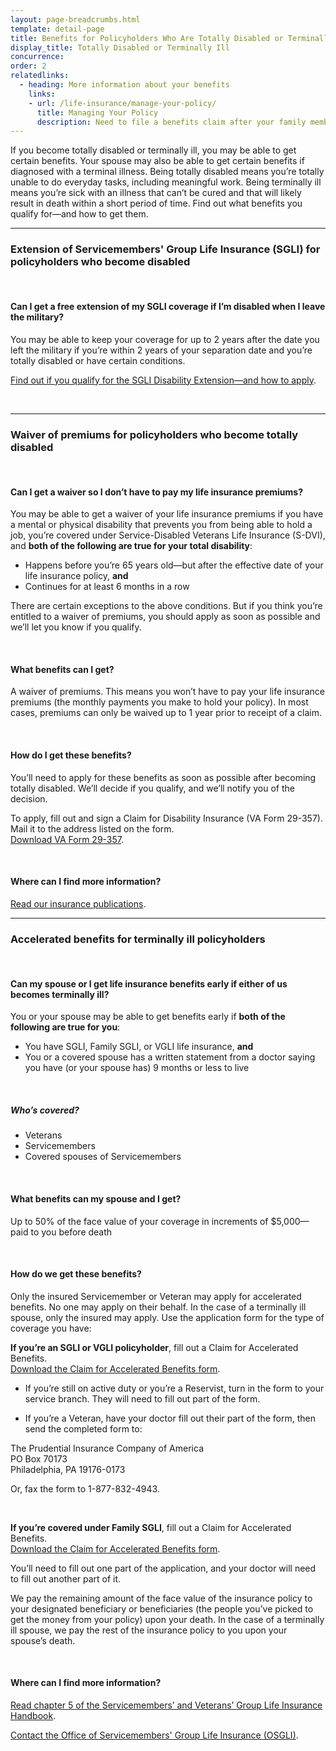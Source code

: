 ```yaml
---
layout: page-breadcrumbs.html
template: detail-page
title: Benefits for Policyholders Who Are Totally Disabled or Terminally Ill
display_title: Totally Disabled or Terminally Ill
concurrence: 
order: 2
relatedlinks:
  - heading: More information about your benefits
    links:
    - url: /life-insurance/manage-your-policy/
      title: Managing Your Policy
      description: Need to file a benefits claim after your family member has died? Manage your policy online.
---
```


<div class="va-introtext">

If you become totally disabled or terminally ill, you may be able to get certain benefits. Your spouse may also be able to get certain benefits if diagnosed with a terminal illness. Being totally disabled means you’re totally unable to do everyday tasks, including meaningful work. Being terminally ill means you’re sick with an illness that can’t be cured and that will likely result in death within a short period of time. Find out what benefits you qualify for—and how to get them.

</div>

<hr>

### Extension of Servicemembers' Group Life Insurance (SGLI) for policyholders who become disabled

<br>

#### Can I get a free extension of my SGLI coverage if I’m disabled when I leave the military?

You may be able to keep your coverage for up to 2 years after the date you left the military if you’re within 2 years of your separation date and you’re totally disabled or have certain conditions.

[Find out if you qualify for the SGLI Disability Extension—and how to apply](/life-insurance/options-and-eligibility/sgli/#extension).

<br>

<hr>
<span id="waiver"></span>



### Waiver of premiums for policyholders who become totally disabled

<br>

<div class="feature">

#### Can I get a waiver so I don’t have to pay my life insurance premiums?

You may be able to get a waiver of your life insurance premiums if you have a mental or physical disability that prevents you from being able to hold a job, you’re covered under Service-Disabled Veterans Life Insurance (S-DVI), and **both of the following are true for your total disability**:
-	Happens before you’re 65 years old—but after the effective date of your life insurance policy, **and**
-	Continues for at least 6 months in a row

There are certain exceptions to the above conditions. But if you think you’re entitled to a waiver of premiums, you should apply as soon as possible and we’ll let you know if you qualify.

</div>

<br>

#### What benefits can I get?

A waiver of premiums. This means you won’t have to pay your life insurance premiums (the monthly payments you make to hold your policy). In most cases, premiums can only be waived up to 1 year prior to receipt of a claim.

<br>

#### How do I get these benefits?

You’ll need to apply for these benefits as soon as possible after becoming totally disabled. We’ll decide if you qualify, and we’ll notify you of the decision.

To apply, fill out and sign a Claim for Disability Insurance (VA Form 29-357). Mail it to the address listed on the form. <br>
[Download VA Form 29-357](https://www.vba.va.gov/pubs/forms/VBA-29-357-ARE.pdf). 

<br>

#### Where can I find more information?

[Read our insurance publications](https://www.benefits.va.gov/INSURANCE/ins_publications.asp).

<hr>

### Accelerated benefits for terminally ill policyholders

<br>

<div class="feature">

#### Can my spouse or I get life insurance benefits early if either of us becomes terminally ill?
 
You or your spouse may be able to get benefits early if **both of the following are true for you**:
-	You have SGLI, Family SGLI, or VGLI life insurance, **and**
-	You or a covered spouse has a written statement from a doctor saying you have (or your spouse has) 9 months or less to live

<br>

##### Who’s covered?

-	Veterans
-	Servicemembers
-	Covered spouses of Servicemembers

</div>

<br>

#### What benefits can my spouse and I get?
 
Up to 50% of the face value of your coverage in increments of $5,000—paid to you before death

<br>

#### How do we get these benefits?
 
Only the insured Servicemember or Veteran may apply for accelerated benefits. No one may apply on their behalf. In the case of a terminally ill spouse, only the insured may apply. Use the application form for the type of coverage you have:
 
**If you’re an SGLI or VGLI policyholder**, fill out a Claim for Accelerated Benefits. <br>
[Download the Claim for Accelerated Benefits form](https://benefits.va.gov/INSURANCE/forms/8284.htm).

- If you’re still on active duty or you’re a Reservist, turn in the form to your service branch. They will need to fill out part of the form. 

- If you’re a Veteran, have your doctor fill out their part of the form, then send the completed form to:

<p class="va-address-block">
  The Prudential Insurance Company of America<br>
  PO Box 70173<br>
  Philadelphia, PA 19176-0173<br>
</p>

Or, fax the form to 1-877-832-4943.

<br>

**If you’re covered under Family SGLI**, fill out a Claim for Accelerated Benefits. <br>
[Download the Claim for Accelerated Benefits form](https://benefits.va.gov/INSURANCE/forms/8284A.htm).
 
You’ll need to fill out one part of the application, and your doctor will need to fill out another part of it.
 
We pay the remaining amount of the face value of the insurance policy to your designated beneficiary or beneficiaries (the people you’ve picked to get the money from your policy) upon your death. In the case of a terminally ill spouse, we pay the rest of the insurance policy to you upon your spouse’s death.

<br>
 
#### Where can I find more information?
 	
[Read chapter 5 of the Servicemembers’ and Veterans’ Group Life Insurance Handbook](https://benefits.va.gov/INSURANCE/resources_handbook_ins_chapter5.asp).

[Contact the Office of Servicemembers' Group Life Insurance (OSGLI)](https://benefits.va.gov/INSURANCE/resources-contact.asp).


